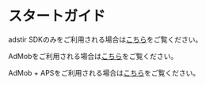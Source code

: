 # スタートガイド

adstir SDKのみをご利用される場合は[こちら](adstir/index.md)をご覧ください。

AdMobをご利用される場合は[こちら](admob/index.md)をご覧ください。

AdMob + APSをご利用される場合は[こちら](aps/init.md)をご覧ください。
